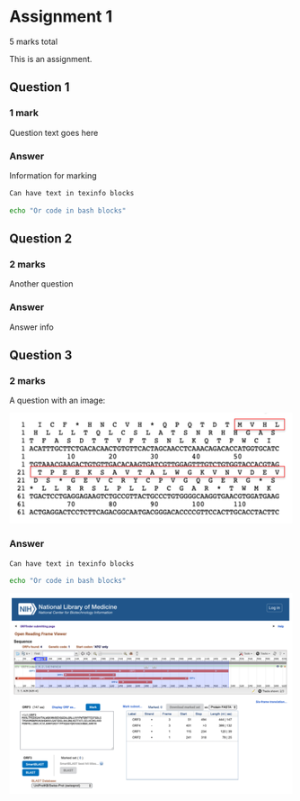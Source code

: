 # Assignment 1

5 marks total

This is an assignment.

## Question 1

### 1 mark

Question text goes here

### Answer

Information for marking

```texinfo
Can have text in texinfo blocks
```

```bash
echo "Or code in bash blocks"
```

## Question 2

### 2 marks

Another question

### Answer

Answer info

## Question 3

### 2 marks

A question with an image:

![An image](includes/2645946a303dda0bc48485d7c7c8b9f4.png)

### Answer

```texinfo
Can have text in texinfo blocks
```

```bash
echo "Or code in bash blocks"
```

![An image](includes/8f1f69a28cadfdf4b9e5cd1760068206.png)
